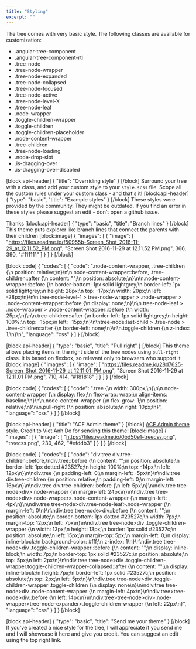 ```yaml
---
title: "Styling"
excerpt: ""
---
```

The tree comes with very basic style.
The following classes are available for customization:

* .angular-tree-component
* .angular-tree-component-rtl
* .tree-node
* .tree-node-wrapper
* .tree-node-expanded
* .tree-node-collapsed
* .tree-node-focused
* .tree-node-active
* .tree-node-level-X
* .tree-node-leaf
* .node-wrapper
* .toggle-children-wrapper
* .toggle-children
* .toggle-children-placeholder
* .node-content-wrapper
* .tree-children
* .tree-node-loading
* .node-drop-slot
* .is-dragging-over
* .is-dragging-over-disabled


[block:api-header]
{
  "title": "Overriding style"
}
[/block]
Surround your tree with a class, and add your custom style to your `style.scss` file.
Scope all the custom rules under your custom class - and that's it!
[block:api-header]
{
  "type": "basic",
  "title": "Example styles"
}
[/block]
These styles were provided by the community. They might be outdated.
If you find an error in these styles please suggest an edit - don't open a github issue.

Thanks
[block:api-header]
{
  "type": "basic",
  "title": "Branch lines"
}
[/block]
This theme puts explorer like branch lines that connect the parents with their children
[block:image]
{
  "images": [
    {
      "image": [
        "https://files.readme.io/f50955b-Screen_Shot_2016-11-29_at_12.11.52_PM.png",
        "Screen Shot 2016-11-29 at 12.11.52 PM.png",
        366,
        390,
        "#111111"
      ]
    }
  ]
}
[/block]

[block:code]
{
  "codes": [
    {
      "code": ".node-content-wrapper, .tree-children {\n  position: relative;\n}\n\n.node-content-wrapper::before, .tree-children::after {\n  content: \"\";\n  position: absolute;\n}\n\n.node-content-wrapper::before {\n  border-bottom: 1px solid lightgrey;\n  border-left: 1px solid lightgrey;\n  height: 28px;\n  top: -17px;\n  width: 20px;\n  left: -28px;\n}\n\n.tree-node-level-1 > tree-node-wrapper > .node-wrapper > .node-content-wrapper::before {\n  display: none;\n}\n\n.tree-node-leaf > .node-wrapper > .node-content-wrapper::before {\n  width: 25px;\n}\n\n.tree-children::after {\n  border-left: 1px solid lightgrey;\n  height: 100%;\n  top: -15px;\n  left: -15px;\n}\n\ntree-node:last-child > .tree-node > .tree-children::after {\n  border-left: none;\n}\n\n.toggle-children {\n  z-index: 1;\n}\n",
      "language": "css"
    }
  ]
}
[/block]

[block:api-header]
{
  "type": "basic",
  "title": "Pull right"
}
[/block]
This theme allows placing items in the right side of the tree nodes using `pull-right` class.
It is based on flexbox, so relevant only to browsers who support it
[block:image]
{
  "images": [
    {
      "image": [
        "https://files.readme.io/28d7625-Screen_Shot_2016-11-29_at_12.11.01_PM.png",
        "Screen Shot 2016-11-29 at 12.11.01 PM.png",
        710,
        414,
        "#181818"
      ]
    }
  ]
}
[/block]

[block:code]
{
  "codes": [
    {
      "code": ".tree {\n  width: 300px;\n}\n\n.node-content-wrapper {\n  display: flex;\n  flex-wrap: wrap;\n  align-items: baseline;\n}\n\n.node-content-wrapper {\n  flex-grow: 1;\n  position: relative;\n}\n\n.pull-right {\n  position: absolute;\n  right: 10px;\n}",
      "language": "css"
    }
  ]
}
[/block]

[block:api-header]
{
  "title": "ACE Admin theme"
}
[/block]
[ACE Admin theme](http://ace.jeka.by/treeview.html) style.
Credit to Viet Anh Do for sending this theme!
[block:image]
{
  "images": [
    {
      "image": [
        "https://files.readme.io/0bd50e1-treecss.png",
        "treecss.png",
        230,
        462,
        "#efddb3"
      ]
    }
  ]
}
[/block]

[block:code]
{
  "codes": [
    {
      "code": "div.tree div.tree-children::before,\ndiv.tree::before {\n    content: \"\";\n    position: absolute;\n    border-left: 1px dotted #23527c;\n    height: 100%;\n    top: -14px;\n    left: 12px\n}\n\ndiv.tree {\n    padding-left: 0;\n    margin-left: -5px\n}\n\ndiv.tree div.tree-children {\n    position: relative;\n    padding-left: 0;\n    margin-left: 16px\n}\n\ndiv.tree div.tree-children::before {\n    left: 5px\n}\n\ndiv.tree tree-node>div>.node-wrapper {\n    margin-left: 24px\n}\n\ndiv.tree tree-node>div>.node-wrapper>.node-content-wrapper {\n    margin-left: 4px\n}\n\ndiv.tree tree-node>div.tree-node-leaf>.node-wrapper {\n    margin-left: 0\n}\n\ndiv.tree tree-node>div::before {\n    content: \"\";\n    position: absolute;\n    border-bottom: 1px dotted #23527c;\n    width: 7px;\n    margin-top: 12px;\n    left: 7px\n}\n\ndiv.tree tree-node>div .toggle-children-wrapper {\n    width: 13px;\n    height: 13px;\n    border: 1px solid #23527c;\n    position: absolute;\n    left: 15px;\n    margin-top: 5px;\n    margin-left: 0;\n    display: inline-block;\n    background-color: #fff;\n    z-index: 1\n}\n\ndiv.tree tree-node>div .toggle-children-wrapper::before {\n    content: \"\";\n    display: inline-block;\n    width: 7px;\n    border-top: 1px solid #23527c;\n    position: absolute;\n    top: 5px;\n    left: 2px\n}\n\ndiv.tree tree-node>div .toggle-children-wrapper.toggle-children-wrapper-collapsed::after {\n    content: \"\";\n    display: inline-block;\n    height: 7px;\n    border-left: 1px solid #23527c;\n    position: absolute;\n    top: 2px;\n    left: 5px\n}\n\ndiv.tree tree-node>div .toggle-children-wrapper .toggle-children {\n    display: none\n}\n\ndiv.tree tree-node>div .node-content-wrapper {\n    margin-left: 4px\n}\n\ndiv.tree>tree-node>div::before {\n    left: 14px\n}\n\ndiv.tree>tree-node>div>.node-wrapper>tree-node-expander>.toggle-children-wrapper {\n    left: 22px\n}",
      "language": "css"
    }
  ]
}
[/block]

[block:api-header]
{
  "type": "basic",
  "title": "Send me your theme"
}
[/block]
If you've created a nice style for the tree, I will appreciate if you send me and I will showcase it here and give you credit.
You can suggest an edit using the top right link.